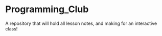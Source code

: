 # Programming_Club
A repository that will hold all lesson notes, and making for an interactive class!
